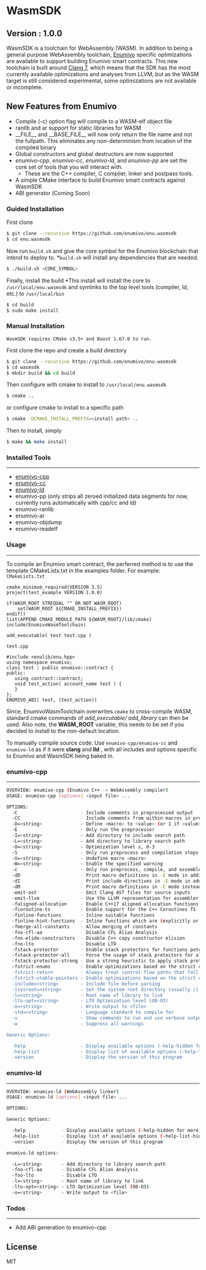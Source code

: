 # WasmSDK
## Version : 1.0.0

WasmSDK is a toolchain for WebAssembly (WASM).  In addition to being a general purpose WebAssembly toolchain, [Enumivo](https://github.com/enumivo/enumivo) specific optimizations are available to support building Enumivo smart contracts.  This new toolchain is built around [Clang 7](https://github.com/enumivo/llvm), which means that the SDK has the most currently available optimizations and analyses from LLVM, but as the WASM target is still considered experimental, some optimizations are not available or incomplete.

## New Features from Enumivo
- Compile (-c) option flag will compile to a WASM-elf object file
- ranlib and ar support for static libraries for WASM
- \_\_FILE\_\_ and \_\_BASE\_FILE\_\_ will now only return the file name and not the fullpath. This eliminates any non-determinism from location of the compiled binary
- Global constructors and global destructors are now supported
- _enumivo-cpp_, _enumivo-cc_, _enumivo-ld_, and _enumivo-pp_ are set the core set of tools that you will interact with.
    * These are the C++ compiler, C compiler, linker and postpass tools.
- A simple CMake interface to build Enumivo smart contracts against WasmSDK
- ABI generator (Coming Soon)

### Guided Installation
First clone

```sh
$ git clone --recursive https://github.com/enumivo/enu.wasmsdk
$ cd enu.wasmsdk
```

Now run `build.sh` and give the core symbol for the Enumivo blockchain that intend to deploy to.
    *`build.sh` will install any dependencies that are needed.
```sh
$ ./build.sh <CORE_SYMBOL>
```

Finally, install the build
    *This install will install the core to ```/usr/local/enu.wasmsdk``` and symlinks to the top level tools (compiler, ld, etc.) to ```/usr/local/bin```
```sh
$ cd build
$ sudo make install
```

### Manual Installation
`WasmSDK requires CMake v3.5+ and Boost 1.67.0 to run.`

First clone the repo and create a build directory

```sh
$ git clone --recursive https://github.com/enumivo/enu.wasmsdk
$ cd wasmsdk
$ mkdir build && cd build
```

Then configure with cmake to install to ```/usr/local/enu.wasmsdk```

```sh
$ cmake ..
```

or configure cmake to install to a specific path
```sh
$ cmake -DCMAKE_INSTALL_PREFIX=<install path> ..
```

Then to install, simply
```sh
$ make && make install
```

### Installed Tools
---
* [enumivo-cpp](#enumivo-cpp)
* [enumivo-cc](#enumivo-cc)
* [enumivo-ld](#enumivo-ld)
* enumivo-pp (only strips all zeroed initialized data segments for now, currently runs automatically with cpp/cc and ld)
* enumivo-ranlib
* enumivo-ar
* enumivo-objdump
* enumivo-readelf

### Usage
---
To compile an Enumivo smart contract, the perferred method is to use the template CMakeLists.txt in the examples folder.
For example:
```CMakeLists.txt```
```
cmake_minimum_required(VERSION 3.5)
project(test_example VERSION 1.0.0)

if(WASM_ROOT STREQUAL "" OR NOT WASM_ROOT)
    set(WASM_ROOT ${CMAKE_INSTALL_PREFIX})
endif()
list(APPEND CMAKE_MODULE_PATH ${WASM_ROOT}/lib/cmake)
include(EnumivoWasmToolchain)

add_executable( test test.cpp )
```
```test.cpp```
```
#include <enulib/enu.hpp>
using namespace enumivo;
class test : public enumivo::contract {
public:
   using contract::contract;
   void test_action( account_name test ) {
   }
};
ENUMIVO_ABI( test, (test_action))
```

Since, EnumivoWasmToolchain overwrites `cmake` to cross-compile WASM, standard cmake commands of _add\_executable/ add\_library_ can then be used.  Also note, the __WASM_ROOT__ variable, this needs to be set if you decided to install to the non-default location.

To manually compile source code:
Use ```enumivo-cpp/enumivo-cc``` and ```enumivo-ld``` as if it were __clang__ and __lld__ , with all includes and options specific to Enumivo and WasmSDK being baked in.

### enumivo-cpp
---
```bash
OVERVIEW: enumivo-cpp (Enumivo C++ -> WebAssembly compiler)
USAGE: enumivo-cpp [options] <input file> ...

OPTIONS:
  -C                       - Include comments in preprocessed output
  -CC                      - Include comments from within macros in preprocessed output
  -D=<string>              - Define <macro> to <value> (or 1 if <value> omitted)
  -E                       - Only run the preprocessor
  -I=<string>              - Add directory to include search path
  -L=<string>              - Add directory to library search path
  -O=<string>              - Optimization level s, 0-3
  -S                       - Only run preprocess and compilation steps
  -U=<string>              - Undefine macro <macro>
  -W=<string>              - Enable the specified warning
  -c                       - Only run preprocess, compile, and assemble steps
  -dD                      - Print macro definitions in -E mode in addition to normal output
  -dI                      - Print include directives in -E mode in addition to normal outpu
  -dM                      - Print macro definitions in -E mode instead to normal output
  -emit-ast                - Emit Clang AST files for source inputs
  -emit-llvm               - Use the LLVM representation for assembler and object files
  -faligned-allocation     - Enable C++17 aligned allocation functions
  -fcoroutine-ts           - Enable support for the C++ Coroutines TS
  -finline-functions       - Inline suitable functions
  -finline-hint-functions  - Inline functions which are (explicitly or implicitly) marked inline
  -fmerge-all-constants    - Allow merging of constants
  -fno-cfl-aa              - Disable CFL Alias Analysis
  -fno-elide-constructors  - Disable C++ copy constructor elision
  -fno-lto                 - Disable LTO
  -fstack-protector        - Enable stack protectors for functions potentially vulnerable to stack smashing
  -fstack-protector-all    - Force the usage of stack protectors for all functions
  -fstack-protector-strong - Use a strong heuristic to apply stack protectors to functions
  -fstrict-enums           - Enable optimizations based on the strict definition of an enum's value range
  -fstrict-return          - Always treat control flow paths that fall off the end of a non-void function as unreachable
  -fstrict-vtable-pointers - Enable optimizations based on the strict rules for overwriting polymorphic C++ objects
  -include=<string>        - Include file before parsing
  -isysroot=<string>       - Set the system root directory (usually /)
  -l=<string>              - Root name of library to link
  -lto-opt=<string>        - LTO Optimization level (O0-O3)
  -o=<string>              - Write output to <file>
  -std=<string>            - Language standard to compile for
  -v                       - Show commands to run and use verbose output
  -w                       - Suppress all warnings

Generic Options:

  -help                    - Display available options (-help-hidden for more)
  -help-list               - Display list of available options (-help-list-hidden for more)
  -version                 - Display the version of this program
```

### enumivo-ld
---
```bash
OVERVIEW: enumivo-ld (WebAssembly linker)
USAGE: enumivo-ld [options] <input file> ...

OPTIONS:

Generic Options:

  -help             - Display available options (-help-hidden for more)
  -help-list        - Display list of available options (-help-list-hidden for more)
  -version          - Display the version of this program

enumivo.ld options:

  -L=<string>       - Add directory to library search path
  -fno-cfl-aa       - Disable CFL Alias Analysis
  -fno-lto          - Disable LTO
  -l=<string>       - Root name of library to link
  -lto-opt=<string> - LTO Optimization level (O0-O3)
  -o=<string>       - Write output to <file>
 ```
 
 ### Todos
 ---
 - Add ABI generation to enumivo-cpp

License
----

MIT
